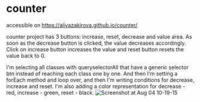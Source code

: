 # counter

accessible on https://aliyazakirova.github.io/counter/ 

counter project has 3 buttons: increase, reset, decrease and value area.
As soon as the decrease button is clicked, the value decreases accordingly. Click on increase button increases the value and reset button resets the value back to 0.

I'm selecting all classes with queryselectorAll that have a generic selector btn instead of reaching each class one by one. And then I'm setting a forEach method and loop over, and then I'm writing conditions for decrease, increase and reset. I'm also adding a color representation for decrease - red, increase - green, reset - black.
![Screenshot at Aug 04 10-19-15](https://user-images.githubusercontent.com/93845260/182787799-3dae754b-df33-43a1-bb5d-5688fd22a34d.png)
